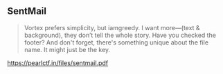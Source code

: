 ## SentMail

>Vortex prefers simplicity, but iamgreedy. I want more—(text & background), they don’t tell the whole story. Have you checked the footer? And don't forget, there's something unique about the file name. It might just be the key.

https://pearlctf.in/files/sentmail.pdf